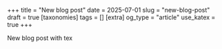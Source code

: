 +++
title = "New blog post"
date = 2025-07-01
slug = "new-blog-post"
draft = true
[taxonomies]
tags = []
[extra]
og_type = "article"
use_katex = true
+++

New blog post with tex

<!-- more -->
